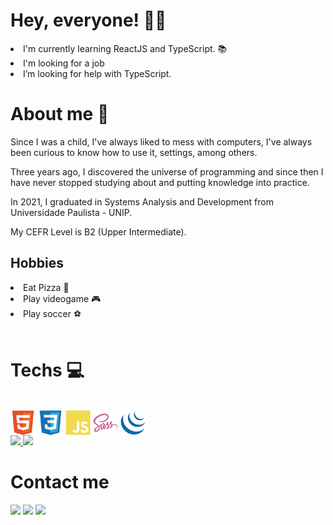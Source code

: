 # Hey, everyone! 🙋‍♂️

<li>I'm currently learning ReactJS and TypeScript. 📚</li>
<li>I'm looking for a job</li>
<li>I’m looking for help with TypeScript.</li>

# About me 👦

<p>Since I was a child, I've always liked to mess with computers, I've always been curious to know how to use it, settings, among others.</p>
<p>Three years ago, I discovered the universe of programming and since then I have never stopped studying about and putting knowledge into practice.</p>
<p>In 2021, I graduated in Systems Analysis and Development from Universidade Paulista - UNIP.</p>
<p>My CEFR Level is B2 (Upper Intermediate).

## Hobbies

<li>Eat Pizza 🍕</li>
<li>Play videogame 🎮</li>
<li>Play soccer ⚽️</li>

<br>


# Techs 💻
<div style="display: inline-block"><br>

  <img align="center" alt="Gabriel-HTML" height="40" width="40" src="https://raw.githubusercontent.com/devicons/devicon/master/icons/html5/html5-original.svg">
  <img align="center" alt="Gabriel-CSS" height="40" width="40" src="https://raw.githubusercontent.com/devicons/devicon/master/icons/css3/css3-original.svg">
  <img align="center" alt="Gabriel-Javascript" height="40" width="40" src="https://raw.githubusercontent.com/devicons/devicon/master/icons/javascript/javascript-plain.svg">
  <img align="center" alt="Gabriel-React" height="40" width="40" src="https://raw.githubusercontent.com/devicons/devicon/master/icons/sass/sass-original.svg">
  <img align="center" alt="Gabriel-CSS" height="40" width="40" src="https://raw.githubusercontent.com/devicons/devicon/master/icons/jquery/jquery-original.svg">
</div>
<br>
<div>
  <a href="https://github.com/Gabriel-Grossi">
  <img height="180rem" src="https://github-readme-stats.vercel.app/api?username=Gabriel-Grossi&show_icons=true&theme=tokyonight&include_all_commits=true&count_private=true"/>
  <img height="180rem" src="https://github-readme-stats.vercel.app/api/top-langs/?username=Gabriel-Grossi&layout=compact&langs_count=7&theme=tokyonight"/></a>
</div>

# Contact me
 
<div> 
  <a href="https://instagram.com/ghgrossi" target="_blank"><img src="https://img.shields.io/badge/-Instagram-%23E4405F?style=for-the-badge&logo=instagram&logoColor=white" target="_blank"></a> 
  <a href = "mailto:gabrigrossi@hotmail.com.br"><img src="https://img.shields.io/badge/-Email-%23333?style=for-the-badge&logo=email&logoColor=white" target="_blank"></a>
  <a href="https://www.linkedin.com/in/gabriel-henrique-grossi" target="_blank"><img src="https://img.shields.io/badge/-LinkedIn-%230077B5?style=for-the-badge&logo=linkedin&logoColor=white" target="_blank"></a>
</div>
